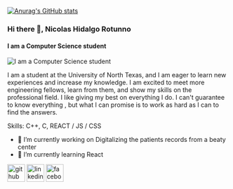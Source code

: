 


[![Anurag's GitHub stats](https://github-readme-stats.vercel.app/api?username=Nicolas-Hidalgo)](https://github.com/Nicolas-hr00)
 
### Hi there 👋, Nicolas Hidalgo Rotunno 
#### I am a Computer Science student
![I am a Computer Science student](http://philippe.bourgau.net/imgs/2015-08-19-mining-github-for-new-hires/github.png)

  I am a student at the University of North Texas, 
and I am eager to learn new experiences and increase my knowledge. 
I am excited to meet more engineering fellows, learn from them,
 and show my skills on the professional field.  I like giving my best on everything I do. I can't guarantee to know everything , but what I can promise is to work as hard as I can to find the answers. 

Skills: C++, C, REACT / JS  / CSS

- 🔭 I’m currently working on Digitalizing the patients records from a beaty center  
- 🌱 I’m currently learning React  


[<img src='https://cdn.jsdelivr.net/npm/simple-icons@3.0.1/icons/github.svg' alt='github' height='40'>](https://github.com/niclas-hr00)  [<img src='https://cdn.jsdelivr.net/npm/simple-icons@3.0.1/icons/linkedin.svg' alt='linkedin' height='40'>](https://www.linkedin.com/in/www.linkedin.com/in/nicolas-csce/)  [<img src='https://cdn.jsdelivr.net/npm/simple-icons@3.0.1/icons/facebook.svg' alt='facebook' height='40'>](https://www.facebook.com/https://www.facebook.com/nicolas.hidalgorotunno)  







